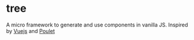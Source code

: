 # tree
A micro framework to generate and use components in vanilla JS.
Inspired by [Vuejs](https://github.com/vuejs/vue) and [Poulet](https://github.com/bigyouth/poulet)
